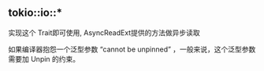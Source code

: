 ## tokio::io::*
实现这个 Trait即可使用, AsyncReadExt提供的方法做异步读取

如果编译器抱怨一个泛型参数 “cannot be unpinned” ，一般来说，这个泛型参数需要加 Unpin 的约束。
